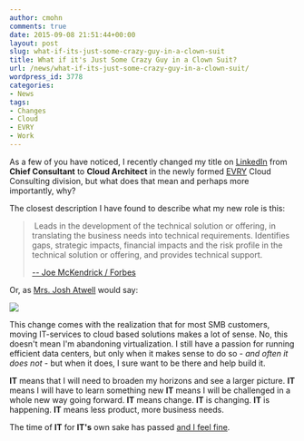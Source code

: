 ```yaml
---
author: cmohn
comments: true
date: 2015-09-08 21:51:44+00:00
layout: post
slug: what-if-its-just-some-crazy-guy-in-a-clown-suit
title: What if it's Just Some Crazy Guy in a Clown Suit?
url: /news/what-if-its-just-some-crazy-guy-in-a-clown-suit/
wordpress_id: 3778
categories:
- News
tags:
- Changes
- Cloud
- EVRY
- Work
---
```


As a few of you have noticed, I recently changed my title on [LinkedIn](https://no.linkedin.com/in/christianmohn) from **Chief Consultant** to **Cloud Architect** in the newly formed [EVRY](http://evry.no) Cloud Consulting division, but what does that mean and perhaps more importantly, why?

The closest description I have found to describe what my new role is this:



<blockquote> Leads in the development of the technical solution or offering, in translating the business needs into technical requirements. Identifies gaps, strategic impacts, financial impacts and the risk profile in the technical solution or offering, and provides technical support.

[
-- Joe McKendrick / Forbes](http://www.forbes.com/sites/joemckendrick/2013/01/28/5-skills-that-should-be-part-of-every-cloud-job-description/)</blockquote>



Or, as [Mrs. Josh Atwell](https://twitter.com/josh_atwell/status/640206974236393474) would say:

![](https://pbs.twimg.com/media/COJ42WaWcAAl8mD.jpg)

This change comes with the realization that for most SMB customers, moving IT-services to cloud based solutions makes a lot of sense. No, this doesn't mean I'm abandoning virtualization. I still have a passion for running efficient data centers, but only when it makes sense to do so - _and often it does not_ - but when it does, I sure want to be there and help build it.

**IT** means that I will need to broaden my horizons and see a larger picture.
**IT** means I will have to learn something new
**IT** means I will be challenged in a whole new way going forward.
**IT** means change.
**IT** is changing.
**IT** is happening.
**IT** means less product, more business needs.

The time of **IT** for **IT's** own sake has passed [and I feel fine](https://www.youtube.com/watch?v=Z0GFRcFm-aY).
